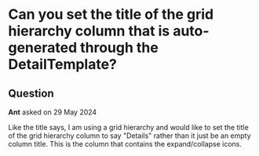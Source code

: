 # Can you set the title of the grid hierarchy column that is auto-generated through the DetailTemplate?

## Question

**Ant** asked on 29 May 2024

Like the title says, I am using a grid hierarchy and would like to set the title of the grid hierarchy column to say "Details" rather than it just be an empty column title. This is the column that contains the expand/collapse icons.
